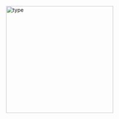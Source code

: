 <img width="292" alt="type" src="https://user-images.githubusercontent.com/82192935/117575390-7d0aea00-b11c-11eb-9790-5ae4277b37a8.PNG">
